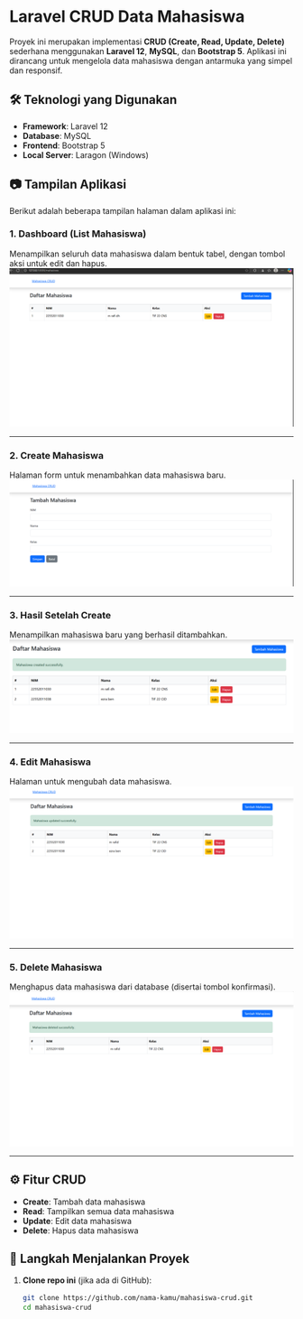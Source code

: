 # Laravel CRUD Data Mahasiswa

Proyek ini merupakan implementasi **CRUD (Create, Read, Update, Delete)** sederhana menggunakan **Laravel 12**, **MySQL**, dan **Bootstrap 5**. Aplikasi ini dirancang untuk mengelola data mahasiswa dengan antarmuka yang simpel dan responsif.

## 🛠️ Teknologi yang Digunakan

- **Framework**: Laravel 12
- **Database**: MySQL
- **Frontend**: Bootstrap 5
- **Local Server**: Laragon (Windows)

## 📷 Tampilan Aplikasi

Berikut adalah beberapa tampilan halaman dalam aplikasi ini:

### 1. Dashboard (List Mahasiswa)
Menampilkan seluruh data mahasiswa dalam bentuk tabel, dengan tombol aksi untuk edit dan hapus.
![Dashboard](screenshots/dashboard.png)

---

### 2. Create Mahasiswa
Halaman form untuk menambahkan data mahasiswa baru.
![Create Mahasiswa](screenshots/create.png)

---

### 3. Hasil Setelah Create
Menampilkan mahasiswa baru yang berhasil ditambahkan.
![Hasil Tambah](screenshots/hasil.png)

---

### 4. Edit Mahasiswa
Halaman untuk mengubah data mahasiswa.
![Edit Mahasiswa](screenshots/edit.png)

---

### 5. Delete Mahasiswa
Menghapus data mahasiswa dari database (disertai tombol konfirmasi).
![Delete Mahasiswa](screenshots/delete.png)

---

## ⚙️ Fitur CRUD

- **Create**: Tambah data mahasiswa
- **Read**: Tampilkan semua data mahasiswa
- **Update**: Edit data mahasiswa
- **Delete**: Hapus data mahasiswa

## 🧪 Langkah Menjalankan Proyek

1. **Clone repo ini** (jika ada di GitHub):
   ```bash
   git clone https://github.com/nama-kamu/mahasiswa-crud.git
   cd mahasiswa-crud
